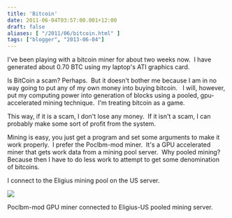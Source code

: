 ```yaml
---
title: 'Bitcoin'
date: 2011-06-04T03:57:00.001+12:00
draft: false
aliases: [ "/2011/06/bitcoin.html" ]
tags: ["blogger", "2013-06-04"]
---
```


I've been playing with a bitcoin miner for about two weeks now.  I have generated about 0.70 BTC using my laptop's ATI graphics card.

  

Is BitCoin a scam? Perhaps.  But it doesn't bother me because I am in no way going to put any of my own money into buying bitcoin.   I will, however, put my computing power into generation of blocks using a pooled, gpu-accelerated mining technique.  I'm treating bitcoin as a game.  

This way, if it is a scam, I don't lose any money.  If it isn't a scam, I can probably make some sort of profit from the system.

  

Mining is easy, you just get a program and set some arguments to make it work properly.  I prefer the Poclbm-mod miner.  It's a GPU accelerated miner that gets work data from a mining pool server.  Why pooled mining? Because then I have to do less work to attempt to get some denomination of bitcoins.

  

I connect to the Eligius mining pool on the US server.

  

[![](http://4.bp.blogspot.com/-WOC37go5iIM/TekD71N2OXI/AAAAAAAAADA/qp2caCWY55E/s640/btc.png)](http://4.bp.blogspot.com/-WOC37go5iIM/TekD71N2OXI/AAAAAAAAADA/qp2caCWY55E/s1600/btc.png)

Poclbm-mod GPU miner connected to Eligius-US pooled mining server.